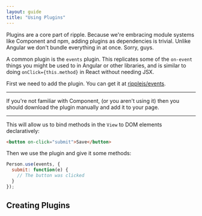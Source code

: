 ```yaml
---
layout: guide
title: "Using Plugins"
---
```


Plugins are a core part of ripple. Because we're embracing module systems like Component and npm, adding plugins as dependencies is trivial. Unlike Angular we don't bundle everything in at once. Sorry, guys.

A common plugin is the `events` plugin. This replicates some of the `on-event` things you might be used to in Angular or other libraries, and is similar to doing `onClick={this.method}` in React without needing JSX.

First we need to add the plugin. You can get it at [ripplejs/events](https://github.com/ripplejs/events).

---

If you're not familiar with Component, (or you aren't using it) then you should download the plugin manually and add it to your page.

---

This will allow us to bind methods in the `View` to DOM elements declaratively:

```html
<button on-click="submit">Save</button>
```

Then we use the plugin and give it some methods:

```js
Person.use(events, {
  submit: function(e) {
    // The button was clicked
  }
});
```

## Creating Plugins